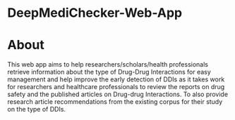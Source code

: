 # DeepMediChecker-Web-App

# About

This web app aims to help researchers/scholars/health professionals retrieve information about the type of Drug-Drug Interactions for easy management and help improve the early detection of DDIs as it takes work for researchers and healthcare professionals to review the reports on drug safety and the published articles on Drug-drug Interactions. To also provide research article recommendations from the existing corpus for their study on the type of DDIs.


